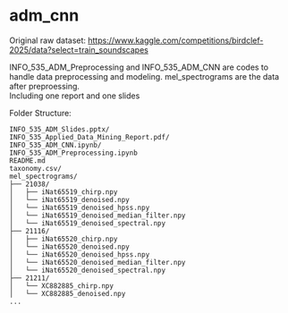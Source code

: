 # adm_cnn

Original raw dataset:
https://www.kaggle.com/competitions/birdclef-2025/data?select=train_soundscapes

INFO_535_ADM_Preprocessing and INFO_535_ADM_CNN are codes to handle data preprocessing and modeling.
mel_spectrograms are the data after preproessing.  
Including one report and one slides

Folder Structure:
```
INFO_535_ADM_Slides.pptx/
INFO_535_Applied_Data_Mining_Report.pdf/
INFO_535_ADM_CNN.ipynb/
INFO_535_ADM_Preprocessing.ipynb
README.md
taxonomy.csv/   
mel_spectrograms/ 
├── 21038/               
│   ├── iNat65519_chirp.npy
│   └── iNat65519_denoised.npy
│   └── iNat65519_denoised_hpss.npy
│   └── iNat65519_denoised_median_filter.npy
│   └── iNat65519_denoised_spectral.npy
├── 21116/                 
│   ├── iNat65520_chirp.npy
│   └── iNat65520_denoised.npy
│   └── iNat65520_denoised_hpss.npy
│   └── iNat65520_denoised_median_filter.npy
│   └── iNat65520_denoised_spectral.npy
├── 21211/
│   └── XC882885_chirp.npy
│   └── XC882885_denoised.npy
...
```
